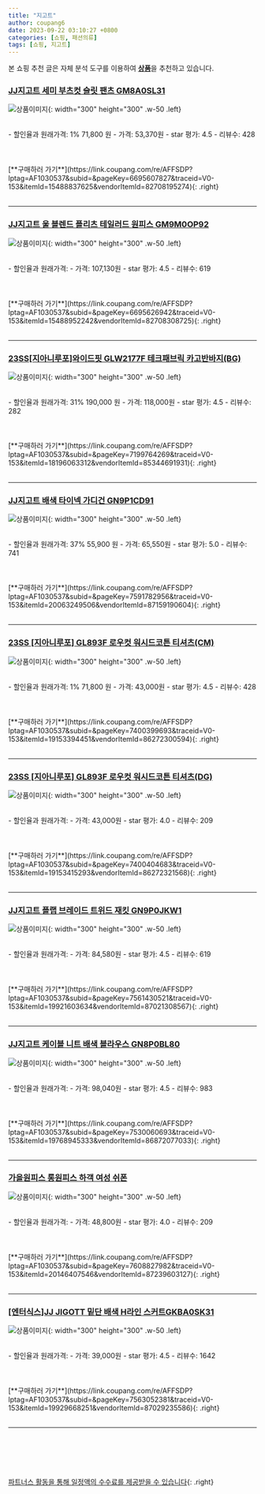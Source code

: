 ```yaml
---
title: "지고트"
author: coupang6
date: 2023-09-22 03:10:27 +0800
categories: [쇼핑, 패션의류]
tags: [쇼핑, 지고트]
---
```


본 쇼핑 추천 글은 자체 분석 도구를 이용하여 [**상품**](https://link.coupang.com/a/bao1ui)을 추천하고 있습니다.

### [JJ지고트 세미 부츠컷 슬릿 팬츠 GM8A0SL31](https://link.coupang.com/re/AFFSDP?lptag=AF1030537&subid=&pageKey=6695607827&traceid=V0-153&itemId=15488837625&vendorItemId=82708195274)

![상품이미지](https://thumbnail6.coupangcdn.com/thumbnails/remote/230x230ex/image/vendor_inventory/8878/17276a7e8fa95f993da23bd277cdc41142e3e066d3b677a0ce82e73db8d8.jpg){: width="300" height="300" .w-50 .left}


<br>
- 할인율과 원래가격: 1%  71,800   원
- 가격: 53,370원
- star 평가: 4.5
- 리뷰수: 428
<br>
<br>
<br>
<br>
[**구매하러 가기**](https://link.coupang.com/re/AFFSDP?lptag=AF1030537&subid=&pageKey=6695607827&traceid=V0-153&itemId=15488837625&vendorItemId=82708195274){: .right}
<br>
<br>

---

### [JJ지고트 울 블렌드 플리츠 테일러드 원피스 GM9M0OP92](https://link.coupang.com/re/AFFSDP?lptag=AF1030537&subid=&pageKey=6695626942&traceid=V0-153&itemId=15488952242&vendorItemId=82708308725)

![상품이미지](https://thumbnail7.coupangcdn.com/thumbnails/remote/230x230ex/image/vendor_inventory/37d2/5670e3b348524838c811177d800c37c9cfa7bb937d828d4a8ada7a97a220.jpg){: width="300" height="300" .w-50 .left}


<br>
- 할인율과 원래가격: 
- 가격: 107,130원
- star 평가: 4.5
- 리뷰수: 619
<br>
<br>
<br>
<br>
[**구매하러 가기**](https://link.coupang.com/re/AFFSDP?lptag=AF1030537&subid=&pageKey=6695626942&traceid=V0-153&itemId=15488952242&vendorItemId=82708308725){: .right}
<br>
<br>

---

### [23SS[지아니루포]와이드핏 GLW2177F 테크패브릭 카고반바지(BG)](https://link.coupang.com/re/AFFSDP?lptag=AF1030537&subid=&pageKey=7199764269&traceid=V0-153&itemId=18196063312&vendorItemId=85344691931)

![상품이미지](https://thumbnail10.coupangcdn.com/thumbnails/remote/230x230ex/image/vendor_inventory/b911/d69e53ce45b1dacf13fbd0b05c7ce697b155502976bfe1c117823e30f317.jpg){: width="300" height="300" .w-50 .left}


<br>
- 할인율과 원래가격: 31%  190,000   원
- 가격: 118,000원
- star 평가: 4.5
- 리뷰수: 282
<br>
<br>
<br>
<br>
[**구매하러 가기**](https://link.coupang.com/re/AFFSDP?lptag=AF1030537&subid=&pageKey=7199764269&traceid=V0-153&itemId=18196063312&vendorItemId=85344691931){: .right}
<br>
<br>

---

### [JJ지고트 배색 타이넥 가디건 GN9P1CD91](https://link.coupang.com/re/AFFSDP?lptag=AF1030537&subid=&pageKey=7591782956&traceid=V0-153&itemId=20063249506&vendorItemId=87159190604)

![상품이미지](https://thumbnail10.coupangcdn.com/thumbnails/remote/230x230ex/image/vendor_inventory/ddb9/77851848b5e9b857956f43d5cc81ee6bf7e3e9f9df9b0ba362f7d62e0e60.jpg){: width="300" height="300" .w-50 .left}


<br>
- 할인율과 원래가격: 37%  55,900   원
- 가격: 65,550원
- star 평가: 5.0
- 리뷰수: 741
<br>
<br>
<br>
<br>
[**구매하러 가기**](https://link.coupang.com/re/AFFSDP?lptag=AF1030537&subid=&pageKey=7591782956&traceid=V0-153&itemId=20063249506&vendorItemId=87159190604){: .right}
<br>
<br>

---

### [23SS [지아니루포] GL893F 로우컷 워시드코튼 티셔츠(CM)](https://link.coupang.com/re/AFFSDP?lptag=AF1030537&subid=&pageKey=7400399693&traceid=V0-153&itemId=19153394451&vendorItemId=86272300594)

![상품이미지](https://thumbnail9.coupangcdn.com/thumbnails/remote/230x230ex/image/vendor_inventory/bcb5/624f420e5e161decacc282b0da70bc9d792552036cdf52b239a7339a3fd9.jpg){: width="300" height="300" .w-50 .left}


<br>
- 할인율과 원래가격: 1%  71,800   원
- 가격: 43,000원
- star 평가: 4.5
- 리뷰수: 428
<br>
<br>
<br>
<br>
[**구매하러 가기**](https://link.coupang.com/re/AFFSDP?lptag=AF1030537&subid=&pageKey=7400399693&traceid=V0-153&itemId=19153394451&vendorItemId=86272300594){: .right}
<br>
<br>

---

### [23SS [지아니루포] GL893F 로우컷 워시드코튼 티셔츠(DG)](https://link.coupang.com/re/AFFSDP?lptag=AF1030537&subid=&pageKey=7400404683&traceid=V0-153&itemId=19153415293&vendorItemId=86272321568)

![상품이미지](https://thumbnail8.coupangcdn.com/thumbnails/remote/230x230ex/image/vendor_inventory/af1d/ba1881a38ad5204eb74c9121c9264b15c32d6dd663347763b12867d3f440.jpg){: width="300" height="300" .w-50 .left}


<br>
- 할인율과 원래가격: 
- 가격: 43,000원
- star 평가: 4.0
- 리뷰수: 209
<br>
<br>
<br>
<br>
[**구매하러 가기**](https://link.coupang.com/re/AFFSDP?lptag=AF1030537&subid=&pageKey=7400404683&traceid=V0-153&itemId=19153415293&vendorItemId=86272321568){: .right}
<br>
<br>

---

### [JJ지고트 플랩 브레이드 트위드 재킷 GN9P0JKW1](https://link.coupang.com/re/AFFSDP?lptag=AF1030537&subid=&pageKey=7561430521&traceid=V0-153&itemId=19921603634&vendorItemId=87021308567)

![상품이미지](https://thumbnail7.coupangcdn.com/thumbnails/remote/230x230ex/image/vendor_inventory/12a6/c4a44cce5daf72c5064f56cd484daf518bf8ec9ef537d308f3193c4d52b5.jpg){: width="300" height="300" .w-50 .left}


<br>
- 할인율과 원래가격: 
- 가격: 84,580원
- star 평가: 4.5
- 리뷰수: 619
<br>
<br>
<br>
<br>
[**구매하러 가기**](https://link.coupang.com/re/AFFSDP?lptag=AF1030537&subid=&pageKey=7561430521&traceid=V0-153&itemId=19921603634&vendorItemId=87021308567){: .right}
<br>
<br>

---

### [JJ지고트 케이블 니트 배색 블라우스 GN8P0BL80](https://link.coupang.com/re/AFFSDP?lptag=AF1030537&subid=&pageKey=7530060693&traceid=V0-153&itemId=19768945333&vendorItemId=86872077033)

![상품이미지](https://thumbnail7.coupangcdn.com/thumbnails/remote/230x230ex/image/vendor_inventory/fdec/cfafc879ca01bacdd3a159e67e209c2bd027c975d29ff0e23ec03b95b19c.jpg){: width="300" height="300" .w-50 .left}


<br>
- 할인율과 원래가격: 
- 가격: 98,040원
- star 평가: 4.5
- 리뷰수: 983
<br>
<br>
<br>
<br>
[**구매하러 가기**](https://link.coupang.com/re/AFFSDP?lptag=AF1030537&subid=&pageKey=7530060693&traceid=V0-153&itemId=19768945333&vendorItemId=86872077033){: .right}
<br>
<br>

---

### [가을원피스 롱원피스 하객 여성 쉬폰](https://link.coupang.com/re/AFFSDP?lptag=AF1030537&subid=&pageKey=7608827982&traceid=V0-153&itemId=20146407546&vendorItemId=87239603127)

![상품이미지](https://thumbnail9.coupangcdn.com/thumbnails/remote/230x230ex/image/vendor_inventory/417c/4163b081e9c5bfbb902ebcc79204786a5f6a19c3ba10ceb82538c0db3380.png){: width="300" height="300" .w-50 .left}


<br>
- 할인율과 원래가격: 
- 가격: 48,800원
- star 평가: 4.0
- 리뷰수: 209
<br>
<br>
<br>
<br>
[**구매하러 가기**](https://link.coupang.com/re/AFFSDP?lptag=AF1030537&subid=&pageKey=7608827982&traceid=V0-153&itemId=20146407546&vendorItemId=87239603127){: .right}
<br>
<br>

---

### [[엔터식스]JJ JIGOTT 밑단 배색 H라인 스커트GKBA0SK31](https://link.coupang.com/re/AFFSDP?lptag=AF1030537&subid=&pageKey=7563052381&traceid=V0-153&itemId=19929668251&vendorItemId=87029235586)

![상품이미지](https://thumbnail10.coupangcdn.com/thumbnails/remote/230x230ex/image/vendor_inventory/751f/6a0dca24679f545bcc79d225856c254853f032ed0f00da07c2141a1898b6.jpg){: width="300" height="300" .w-50 .left}


<br>
- 할인율과 원래가격: 
- 가격: 39,000원
- star 평가: 4.5
- 리뷰수: 1642
<br>
<br>
<br>
<br>
[**구매하러 가기**](https://link.coupang.com/re/AFFSDP?lptag=AF1030537&subid=&pageKey=7563052381&traceid=V0-153&itemId=19929668251&vendorItemId=87029235586){: .right}
<br>
<br>

---
<br><br><br><br><br> [파트너스 활동을 통해 일정액의 수수료를 제공받을 수 있습니다](https://link.coupang.com/a/bao1ui){: .right}